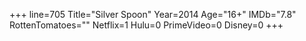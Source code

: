 +++
line=705
Title="Silver Spoon"
Year=2014
Age="16+"
IMDb="7.8"
RottenTomatoes=""
Netflix=1
Hulu=0
PrimeVideo=0
Disney=0
+++

